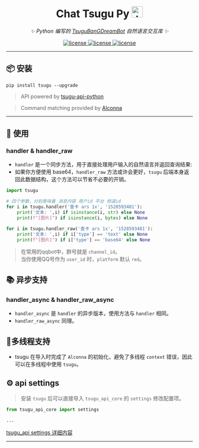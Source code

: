 
<h1 align="center"> Chat Tsugu Py <img src="./logo.jpg" width="30" width="30" height="30" alt="tmrn"/> </h1>


<div align="center">

_✨ Python 编写的 [TsuguBanGDreamBot](https://github.com/Yamamoto-2/tsugu-bangdream-bot?tab=readme-ov-file) 自然语言交互库  ✨_

</div>

<p align="center">
<a href="https://github.com/Yamamoto-2/tsugu-bangdream-bot">
    <img src="https://img.shields.io/badge/tsugubangdream bot - api-yellow" alt="license">
  </a>

<a href="https://github.com/kumoSleeping/tsugu-python-frontend?tab=MIT-1-ov-file">
    <img src="https://img.shields.io/github/license/kumoSleeping/tsugu-python-frontend" alt="license">
  </a>
<a href="https://pypi.org/project/tsugu/">
    <img src="https://img.shields.io/pypi/v/tsugu.svg" alt="license">
  </a>
</p>

---

## 📦 安装

```shell
pip install tsugu --upgrade
```

> API powered by  <a href="https://github.com/WindowsSov8forUs/tsugu-api-python?tab=readme-ov-file">tsugu-api-python</a>

> Command matching provided by <a href="https://github.com/ArcletProject/Alconna">Alconna</a>

***


## 📖 使用

### handler & handler_raw

- `handler` 是一个同步方法，用于直接处理用户输入的自然语言并返回查询结果:   
- 如果你方便使用 base64，`handler_raw` 方法或许会更好，`tsugu` 后端本身返回此数据结构，这个方法可以节省不必要的开销。
```python
import tsugu

# 四个参数，分别意味着 消息内容 用户id 平台 频道id
for i in tsugu.handler('查卡 ars 1x', '1528593481'):
    print('文本: ',i) if isinstance(i, str) else None
    print(f"[图片]") if isinstance(i, bytes) else None

for i in tsugu.handler_raw('查卡 ars 1x', '1528593481'):
    print('文本: ',i) if i['type'] == 'text' else None
    print(f"[图片]") if i['type'] == 'base64' else None
```


> 在常用的qqbot中，群号就是 `channel_id`。   
> 当你使用QQ号作为 `user_id` 时，`platform` 默认 `red`。   

## 📚 异步支持


### handler_async & handler_raw_async

- `handler_async` 是 `handler` 的异步版本，使用方法与 `handler` 相同。
- `handler_raw_async` 同理。


## 🧵多线程支持

- tsugu 在导入时完成了 `Alconna` 的初始化，避免了多线程 `context` 错误，因此可以在多线程中使用 `tsugu`。


## ⚙️ api settings

> 安装 `tsugu` 后可以直接导入 `tsugu_api_core` 的 `settings` 修改配置项。


```py 
from tsugu_api_core import settings

...
```

[tsugu_api settings 详细内容](https://github.com/WindowsSov8forUs/tsugu-api-python/blob/main/tsugu_api_core/settings.py)


---